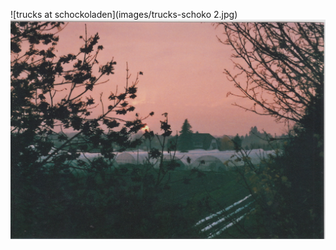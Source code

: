 ![trucks at schockoladen](images/trucks-schoko 2.jpg)
![sonnenuntergang heidelberg](images/sundown.jpg)
